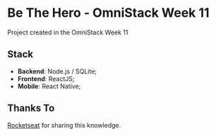 # Be The Hero - OmniStack Week 11

Project created in the OmniStack Week 11

## Stack

- **Backend**: Node.js / SQLite;
- **Frontend**: ReactJS;
- **Mobile**: React Native;

## Thanks To

[Rocketseat](https://rocketseat.com.br/) for sharing this knowledge.
